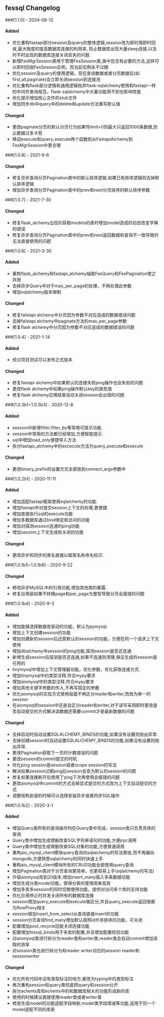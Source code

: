## fessql Changelog

###[1.1.0] - 2024-06-12


#### Added
- 优化重构fastapi部分session及query的整体逻辑,session改为即时用即时回收,最大限度的提高数据库连接的利用率,
防止数据库出现大量sleep连接,以及时不时出现的数据库连接关闭丢失的问题
- 新增FesMgrSession类用于管理FesSession类,类中包含有必要的方法,这样可以即时回收FesSession实例，而当前实例永不过期
- 优化session及query的使用逻辑，现在查询数据或者分页数据后(如first,all,paginate)会立即关闭session到连接池
- 优化重构flask部分逻辑和通用逻辑抛弃flask-sqlalchemy使用和fastapi一样的中间件查询规范，flask-sqlalchemy中大量功能用不到也影响性能
- 优化提示增加核心文件的stub文件 
- 增加同步db中query中的delete和update方法重写默认值

#### Changed 
- 更改paginate分页的默认分页行为如果传limit=0则最大只返回1000条数据,防止数据过多卡死
- 移动execute和query_execute两个函数到从FastapiAlchemy到FesMgrSession中更合理


###[1.0.8] - 2021-9-6


#### Changed 
- 修复异步查询分页Pagination类中的默认排序逻辑,如果已有排序逻辑则去掉默认排序逻辑
- 增加异步查询分页Pagination类中的prev和next分页排序的默认排序参数


###[1.0.7] - 2021-7-30


#### Changed 
- 修复flask_alchemy出现的获取models的表时增加model造成的动态改变字典的错误
- 修复异步查询分页Pagination类中的prev和next返回数据和查询不一致导致的无法直接使用的问题

###[1.0.6] - 2021-3-30

#### Added 
- 重构flask_alchemy和fastapi_alchemy抽取FesQuery和FesPagination使之共用
- 去掉异步Query中对于max_per_page的处理，不再处理此参数
- 增加sqlalchemy版本限制

#### Changed 
- 修复falstapi alchemy中分页因为参数不对应造成的数据错误问题
- 去掉falstapi alchemy中paginate方法的max_per_page参数
- 修复flask alchemy中分页因为参数不对应造成的数据错误的问题


###[1.0.4] - 2021-1-14

#### Added 
- 经过项目测试可以发布正式版本

#### Changed 
- 修复fastapi alchemy中如果默认的连接失败ping操作也会失败的问题
- 更改flask alchemy中如果ping操作默认key的类型值
- 修复flask alchemy应用结束自动关闭session会出错的问题


###[1.0.3b1~1.0.3b3] - 2020-12-8

#### Added 
- session中新增filter,filter_by等常用可提示功能.
- session中常用的方法都已经增加,方便智能提示.
- sql中增加load_only便捷导入方法
- 拆分fastapi_alchemy中的excecute方法为query_execute和execute

#### Changed 
- 更改binary_prefix的设置方式全部放到connect_args参数中

###[1.0.2b1] - 2020-11-11

#### Added 
- 增加适配fastapi框架使用sqlalchemy的功能.
- 增加fastapi中对提交session上下文的处理,更便捷.
- 增加直接执行sql的execute功能
- 增加多数据库通过bind绑定和访问的功能
- 增加对探测session连通的ping功能
- 增加session上下文生成和关闭的功能

#### Changed 
- 更改异步和同步的类名直接以框架名称命名标识.


###[1.0.1b5~1.0.1b6] - 2020-9-22

#### Changed 
- 修改异步MySQL中的引用功能,增加其他类的暴露.
- 修复应用层如果不转换page和per_page为整型导致分页会报错的问题

###[1.0.1b4] - 2020-9-3

#### Added
- 增加能够选择数据库驱动的功能，默认为pymysql.
- 增加上下文创建session的功能
- 增加创建新的session后还原默认的session的功能，方便在同一个请求上下文使用
- 增加dbalchemy中session的ping功能,探测session是否还连通
- 新增生成session后探测是否还连通,如果不连通则清理,保证生成的session是可用的
- tinymysql中增加上下文管理器功能，优化参数，优化获取连接方式.
- 增加tinymysql中的类型注释,符合mypy要求
- 增加aiomysql中的类型注释,符合mypy要求
- 增加其他关键字参数的传入,不再写固定的参数
- 优化aiomysql的实现方式使用层面不再区分reader和writer,而改为单一的session
- 在aiomysql的session中还是会区分reader和writer,对于读写采用即时更改是否自动提交的方式解决读数据还需要commit才是最新数据的问题

#### Changed 
- 去掉启动时自动设置SQLALCHEMY_BINDS的功能,如果没有设置则抛出异常.
- 去掉创建session时自动设置SQLALCHEMY_BINDS的功能,如果没有设置则抛出异常.
- 更改Pagination获取下一页时计数错误的问题
- 更改session的commit提交的时机
- 优化ping session是session或者scope session的写法
- 解决如果session过期ping后session会变为默认的session的问题
- 修复如果连接断开后使用了ping下次再使用会报错的问题
- 更改aiomysql中commit的方式去掉显式提交的方式改为上下文自动提交的方式
- 调整结构安装的时候可以选择安装异步或者同步SQL操作

###[1.0.1b2] - 2020-3-1

#### Added 
- 增加Query类所有的查询操作均在Query类中完成，session类只负责具体的查询
- Query类中增加生成增删改查SQL字符串语句的功能,方便jrpc调用
- Query类中增加生成增删改查SQL对象的功能,方便普通调用
- 重构aio_mysql_client模块query查询向sqlalchemy的写法靠拢,而不再偏向mongodb,方便熟悉sqlalchemy的同时快速上手.
- 重构aio_mysql_client模块所有的CRUD功能全部使用query查询
- 增加Pagination类对于分页查询更简单，也更容易上手(sqlalchemy的写法)
- 升级aiomysql库到20版本,增加insert_many插入多条数据功能
- 增加生成分表model功能，使得分表的使用简单高效
- 增加多库多session的同时切换使用功能，提供对访问多个库的支持功能
- 优化应用停止时并发关闭所有的数据库连接
- session增加query_execute和execute做区分,并且query_execute返回值都为RowProxy相关
- session增加insert_from_select从查询直接insert的功能
- session分页查询find_many增加默认按照id升序排序的功能，可关闭
- 配置增加pool_recycle回旋关闭连接功能
- 配置增加fessql_binds用于多库的配置,并且增加配置校验功能
- 对aiomysql类进行拆分为reader类和writer类,reader类会自动commit增加读取的效率
- 对session类也进行拆分为和reader writer对应的session reader和sessionwriter 

#### Changed 
- 优化所有代码中没有类型标注的地方,都改为typing中的类型标注
- 再次重构session和query类彻底把query和session分开
- 拆分aclients库和eclients中的和数据库相关的功能形成新的库
- 使用的时候建议直接使用reader类或者writer类
- 修改生成model的功能适配字段映射,model类字段增减等功能,适用于同一个model适配不同的库表
